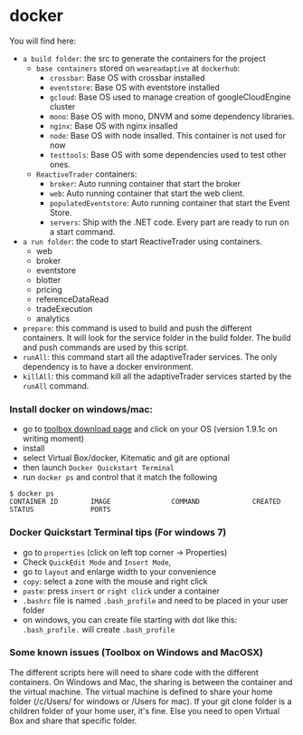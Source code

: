# docker

You will find here:
- `a build folder`: the src to generate the containers for the project
  - `base containers` stored on `weareadaptive` at `dockerhub`:
    - `crossbar`: Base OS with crossbar installed
    - `eventstore`: Base OS with eventstore installed
    - `gcloud`: Base OS used to manage creation of googleCloudEngine cluster
    - `mono`: Base OS with mono, DNVM and some dependency libraries.
    - `nginx`: Base OS with nginx insalled
    - `node`: Base OS with node insalled. This container is not used for now
    - `testtools`: Base OS with some dependencies used to test other ones.
  - `ReactiveTrader` containers:
    - `broker`: Auto running container that start the broker
    - `web`: Auto running container that start the web client.
    - `populatedEventstore`: Auto running container that start the Event Store.
    - `servers`: Ship with the .NET code. Every part are ready to run on a start command.
- `a run folder`: the code to start ReactiveTrader using containers.
  - web
  - broker
  - eventstore
  - blotter
  - pricing
  - referenceDataRead
  - tradeExecution
  - analytics
- `prepare`: this command is used to build and push the different containers. It will look for the service folder in the build folder. The build and push commands are used by this script. 
- `runAll`: this command start all the adaptiveTrader services. The only dependency is to have a docker environment. 
- `killAll`: this command kill all the adaptiveTrader services started by the `runAll` command. 


### Install docker on windows/mac:

- go to [toolbox download page](https://www.docker.com/docker-toolbox) and click on your OS (version 1.9.1c on writing moment)
- install
- select Virtual Box/docker, Kitematic and git are optional
- then launch `Docker Quickstart Terminal`
- run `docker ps` and control that it match the following
```
$ docker ps
CONTAINER ID        IMAGE               COMMAND             CREATED             STATUS              PORTS

```

### Docker Quickstart Terminal tips (For windows 7)

- go to `properties` (click on left top corner -> Properties)
- Check `QuickEdit Mode` and `Insert Mode`, 
- go to `layout` and enlarge width to your convenience 
- `copy`: select a zone with the mouse and right click
- `paste`: press `insert` or `right click` under a container
- `.bashrc` file is named `.bash_profile` and need to be placed in your user folder
- on windows, you can create file starting with dot like this: `.bash_profile.` will create `.bash_profile`

### Some known issues (Toolbox on Windows and MacOSX)

The different scripts here will need to share code with the different containers. On Windows and Mac, the sharing is between the container and the virtual machine. The virtual machine is defined to share your home folder (/c/Users/ for windows or /Users for mac). If your git clone folder is a children folder of your home user, it's fine. Else you need to open Virtual Box and share that specific folder.

